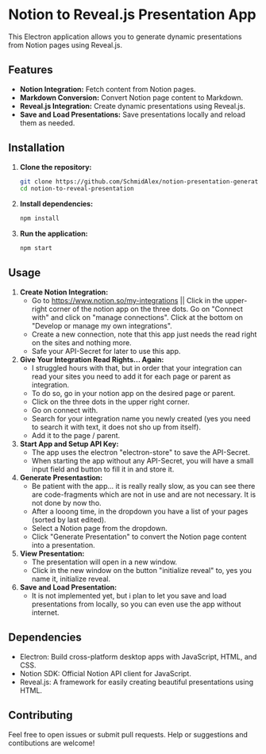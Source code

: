 # Notion to Reveal.js Presentation App

This Electron application allows you to generate dynamic presentations from Notion pages using Reveal.js. 

## Features

- **Notion Integration:** Fetch content from Notion pages.
- **Markdown Conversion:** Convert Notion page content to Markdown.
- **Reveal.js Integration:** Create dynamic presentations using Reveal.js.
- **Save and Load Presentations:** Save presentations locally and reload them as needed.

## Installation

1. **Clone the repository:**
   ```bash
   git clone https://github.com/SchmidAlex/notion-presentation-generator.git
   cd notion-to-reveal-presentation
   ```

2. **Install dependencies:**
    ```bash
   npm install
   ```

3. **Run the application:**
    ```bash
    npm start
    ```

## Usage
1. **Create Notion Integration:**
    - Go to https://www.notion.so/my-integrations || Click in the upper-right corner of the notion app on the three dots. Go on "Connect with" and click on "manage connections". Click at the bottom on "Develop or manage my own integrations".
    - Create a new connection, note that this app just needs the read right on the sites and nothing more.
    - Safe your API-Secret for later to use this app.
2. **Give Your Integration Read Rights... Again:**
    - I struggled hours with that, but in order that your integration can read your sites you need to add it for each page or parent as integration.
    - To do so, go in your notion app on the desired page or parent.
    - Click on the three dots in the upper right corner.
    - Go on connect with.
    - Search for your integration name you newly created (yes you need to search it with text, it does not sho up from itself).
    - Add it to the page / parent.
3. **Start App and Setup API Key:**
    - The app uses the electron "electron-store" to save the API-Secret.
    - When starting the app without any API-Secret, you will have a small input field and button to fill it in and store it.
4. **Generate Presentastion:**
    - Be patient with the app... it is really really slow, as you can see there are code-fragments which are not in use and are not necessary. It is not done by now tho.
    - After a looong time, in the dropdown you have a list of your pages (sorted by last edited).
    - Select a Notion page from the dropdown.
    - Click "Generate Presentation" to convert the Notion page content into a presentation.
5. **View Presentation:**
    - The presentation will open in a new window.
    - Click in the new window on the button "initialize reveal" to, yes you name it, initialize reveal.
6. **Save and Load Presentation:**
    - It is not implemented yet, but i plan to let you save and load presentations from locally, so you can even use the app without internet.

## Dependencies
- Electron: Build cross-platform desktop apps with JavaScript, HTML, and CSS.
- Notion SDK: Official Notion API client for JavaScript.
- Reveal.js: A framework for easily creating beautiful presentations using HTML.

## Contributing
Feel free to open issues or submit pull requests. Help or suggestions and contibutions are welcome!